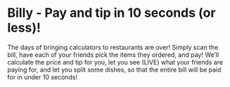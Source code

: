 # Billy - Pay and tip in 10 seconds (or less)!

The days of bringing calculators to restaurants are over!
Simply scan the bill, have each of your friends pick the items they ordered, and pay!
We’ll calculate the price and tip for you, let you see (LIVE) what your friends are paying for, and let you split some dishes, so that the entire bill will be paid for in under 10 seconds!
